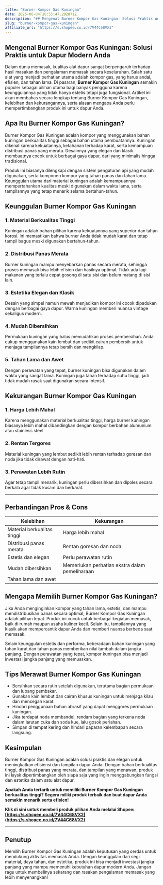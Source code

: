```yaml
---
title: "Burner Kompor Gas Kuningan"
date: 2025-06-04T16:55:47.202871Z
description: "## Mengenal Burner Kompor Gas Kuningan: Solusi Praktis untuk Dapur Modern Anda..."
slug: "burner-kompor-gas-kuningan"
affiliate_url: "https://s.shopee.co.id/7V44C68VX2"
---
```

## Mengenal Burner Kompor Gas Kuningan: Solusi Praktis untuk Dapur Modern Anda

Dalam dunia memasak, kualitas alat dapur sangat berpengaruh terhadap hasil masakan dan pengalaman memasak secara keseluruhan. Salah satu alat yang menjadi perhatian utama adalah kompor gas, yang harus andal, efisien, dan tahan lama. Di pasaran, **Burner Kompor Gas Kuningan** semakin populer sebagai pilihan utama bagi banyak pengguna karena keunggulannya yang tidak hanya estetis tetapi juga fungsional. Artikel ini akan membahas secara lengkap tentang Burner Kompor Gas Kuningan, kelebihan dan kekurangannya, serta alasan mengapa Anda perlu mempertimbangkan produk ini untuk dapur Anda.

## Apa Itu Burner Kompor Gas Kuningan?

Burner Kompor Gas Kuningan adalah kompor yang menggunakan bahan kuningan berkualitas tinggi sebagai bahan utama pembuatannya. Kuningan dikenal karena kekuatannya, ketahanan terhadap karat, serta kemampuan distribusi panas yang merata. Desainnya yang elegan dan klasik membuatnya cocok untuk berbagai gaya dapur, dari yang minimalis hingga tradisional.

Produk ini biasanya dilengkapi dengan sistem pengaturan api yang mudah digunakan, serta komponen kompor yang tahan panas dan tahan lama. Keunggulan utama dari material kuningan adalah kemampuannya mempertahankan kualitas meski digunakan dalam waktu lama, serta tampilannya yang tetap menarik selama bertahun-tahun.

## Keunggulan Burner Kompor Gas Kuningan

### 1. Material Berkualitas Tinggi

Kuningan adalah bahan pilihan karena kekuatannya yang superior dan tahan korosi. Ini memastikan bahwa burner Anda tidak mudah karat dan tetap tampil bagus meski digunakan bertahun-tahun.

### 2. Distribusi Panas Merata

Burner kuningan mampu menyebarkan panas secara merata, sehingga proses memasak bisa lebih efisien dan hasilnya optimal. Tidak ada lagi makanan yang terlalu cepat gosong di satu sisi dan belum matang di sisi lain.

### 3. Estetika Elegan dan Klasik

Desain yang simpel namun mewah menjadikan kompor ini cocok dipadukan dengan berbagai gaya dapur. Warna kuningan memberi nuansa vintage sekaligus modern.

### 4. Mudah Dibersihkan

Permukaan kuningan yang halus memudahkan proses pembersihan. Anda cukup menggunakan kain lembut dan sedikit cairan pembersih untuk menjaga tampilannya tetap bersih dan mengkilap.

### 5. Tahan Lama dan Awet

Dengan perawatan yang tepat, burner kuningan bisa digunakan dalam waktu yang sangat lama. Kuningan juga tahan terhadap suhu tinggi, jadi tidak mudah rusak saat digunakan secara intensif.

## Kekurangan Burner Kompor Gas Kuningan

### 1. Harga Lebih Mahal

Karena menggunakan material berkualitas tinggi, harga burner kuningan biasanya lebih mahal dibandingkan dengan kompor berbahan alumunium atau stainless steel.

### 2. Rentan Tergores

Material kuningan yang lembut sedikit lebih rentan terhadap goresan dan noda jika tidak dirawat dengan hati-hati.

### 3. Perawatan Lebih Rutin

Agar tetap tampil menarik, kuningan perlu dibersihkan dan dipoles secara berkala agar tidak kusam dan berkarat.

---

## Perbandingan Pros & Cons

| Kelebihan                         | Kekurangan                                  |
|-----------------------------------|---------------------------------------------|
| Material berkualitas tinggi      | Harga lebih mahal                         |
| Distribusi panas merata          | Rentan goresan dan noda                   |
| Estetis dan elegan               | Perlu perawatan rutin                     |
| Mudah dibersihkan                | Memerlukan perhatian ekstra dalam pemeliharaan |
| Tahan lama dan awet               |                                             |

## Mengapa Memilih Burner Kompor Gas Kuningan?

Jika Anda menginginkan kompor yang tahan lama, estetis, dan mampu mendistribusikan panas secara optimal, Burner Kompor Gas Kuningan adalah pilihan tepat. Produk ini cocok untuk berbagai kegiatan memasak, baik di rumah maupun usaha kuliner kecil. Selain itu, tampilannya yang klasik akan mempercantik dapur Anda dan memberi nuansa berbeda saat memasak.

Selain keunggulan estetis dan performa, keberadaan bahan kuningan yang tahan karat dan tahan panas memberikan nilai tambah dalam jangka panjang. Dengan perawatan yang tepat, kompor kuningan bisa menjadi investasi jangka panjang yang memuaskan.

## Tips Merawat Burner Kompor Gas Kuningan

- Bersihkan secara rutin setelah digunakan, terutama bagian permukaan dan lubang pembakar.
- Gunakan kain lembut dan cairan khusus kuningan untuk menjaga kilau dan mencegah karat.
- Hindari penggunaan bahan abrasif yang dapat menggores permukaan kuningan.
- Jika terdapat noda membandel, rendam bagian yang terkena noda dalam larutan cuka dan soda kue, lalu gosok perlahan.
- Simpan di tempat kering dan hindari paparan kelembapan secara langsung.

## Kesimpulan

Burner Kompor Gas Kuningan adalah solusi praktis dan elegan untuk meningkatkan efisiensi dan tampilan dapur Anda. Dengan bahan berkualitas tinggi, distribusi panas yang merata, dan tampilan yang menawan, produk ini layak dipertimbangkan oleh siapa saja yang ingin menggabungkan fungsi dan estetika dalam satu alat dapur.

**Apakah Anda tertarik untuk memiliki Burner Kompor Gas Kuningan berkualitas tinggi? Segera miliki produk terbaik dan buat dapur Anda semakin menarik serta efisien!**

**Klik di sini untuk membeli produk pilihan Anda melalui Shopee: [https://s.shopee.co.id/7V44C68VX2](https://s.shopee.co.id/7V44C68VX2)**

---

## Penutup

Memilih Burner Kompor Gas Kuningan adalah keputusan yang cerdas untuk mendukung aktivitas memasak Anda. Dengan keunggulan dari segi material, daya tahan, dan estetika, produk ini bisa menjadi investasi jangka panjang yang mampu memenuhi kebutuhan dapur modern Anda. Jangan ragu untuk membelinya sekarang dan rasakan pengalaman memasak yang lebih menyenangkan!